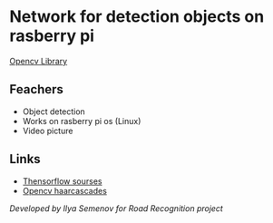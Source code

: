 
# Network for detection objects on rasberry pi

[Opencv Library](https://github.com/opencv/opencv)

## Feachers

- Object detection 
- Works on rasberry pi os (Linux)
- Video picture

## Links

- [Thensorflow sourses](https://github.com/tensorflow/models/blob/master/research/object_detection/utils/label_map_util.py)
- [Opencv haarcascades](https://github.com/opencv/opencv/tree/master/data/haarcascades)

*Developed by Ilya Semenov for Road Recognition project*
